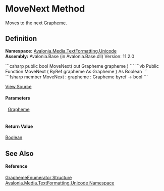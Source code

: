 # MoveNext Method


Moves to the next <a href="T_Avalonia_Media_TextFormatting_Unicode_Grapheme">Grapheme</a>.



## Definition
**Namespace:** <a href="N_Avalonia_Media_TextFormatting_Unicode">Avalonia.Media.TextFormatting.Unicode</a>  
**Assembly:** Avalonia.Base (in Avalonia.Base.dll) Version: 11.2.0

<Tabs groupId="api-code-preview">
<TabItem value="csharp" label="C#">
```csharp
public bool MoveNext(
	out Grapheme grapheme
)
```
</TabItem>
<TabItem value="vb" label="VB">
```vb
Public Function MoveNext ( 
	<OutAttribute> ByRef grapheme As Grapheme
) As Boolean
```
</TabItem>
<TabItem value="fsharp" label="F#">
```fsharp
member MoveNext : 
        grapheme : Grapheme byref -> bool 
```
</TabItem>
</Tabs>



<a href="https://github.com/AvaloniaUI/Avalonia/tree/master/src/Avalonia.Base/Media/TextFormatting/Unicode/GraphemeEnumerator.cs#L38" title="View the source code">View Source</a>



#### Parameters
<dl><dt>  <a href="T_Avalonia_Media_TextFormatting_Unicode_Grapheme">Grapheme</a></dt><dd> </dd></dl>

#### Return Value
<a href="https://learn.microsoft.com/dotnet/api/system.boolean" target="_blank" rel="noopener noreferrer">Boolean</a>  


## See Also


#### Reference
<a href="T_Avalonia_Media_TextFormatting_Unicode_GraphemeEnumerator">GraphemeEnumerator Structure</a>  
<a href="N_Avalonia_Media_TextFormatting_Unicode">Avalonia.Media.TextFormatting.Unicode Namespace</a>  

